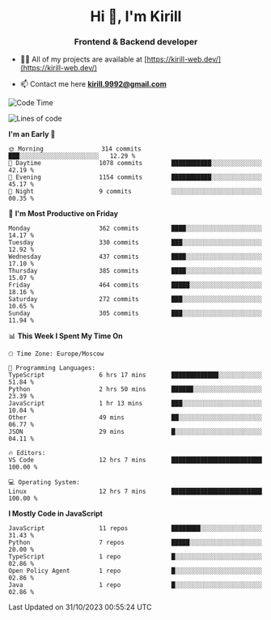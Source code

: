 <h1 align="center">Hi 👋, I'm Kirill</h1>
<h3 align="center">Frontend & Backend developer</h3>

- 👨‍💻 All of my projects are available at [https://kirill-web.dev/](https://kirill-web.dev/)

- 📫 Contact me here **kirill.9992@gmail.com**











<!--START_SECTION:waka-->
![Code Time](http://img.shields.io/badge/Code%20Time-1%2C504%20hrs%2059%20mins-blue)

![Lines of code](https://img.shields.io/badge/From%20Hello%20World%20I%27ve%20Written-4.2%20million%20lines%20of%20code-blue)

**I'm an Early 🐤** 

```text
🌞 Morning                314 commits         ███░░░░░░░░░░░░░░░░░░░░░░   12.29 % 
🌆 Daytime                1078 commits        ███████████░░░░░░░░░░░░░░   42.19 % 
🌃 Evening                1154 commits        ███████████░░░░░░░░░░░░░░   45.17 % 
🌙 Night                  9 commits           ░░░░░░░░░░░░░░░░░░░░░░░░░   00.35 % 
```
📅 **I'm Most Productive on Friday** 

```text
Monday                   362 commits         ████░░░░░░░░░░░░░░░░░░░░░   14.17 % 
Tuesday                  330 commits         ███░░░░░░░░░░░░░░░░░░░░░░   12.92 % 
Wednesday                437 commits         ████░░░░░░░░░░░░░░░░░░░░░   17.10 % 
Thursday                 385 commits         ████░░░░░░░░░░░░░░░░░░░░░   15.07 % 
Friday                   464 commits         █████░░░░░░░░░░░░░░░░░░░░   18.16 % 
Saturday                 272 commits         ███░░░░░░░░░░░░░░░░░░░░░░   10.65 % 
Sunday                   305 commits         ███░░░░░░░░░░░░░░░░░░░░░░   11.94 % 
```


📊 **This Week I Spent My Time On** 

```text
🕑︎ Time Zone: Europe/Moscow

💬 Programming Languages: 
TypeScript               6 hrs 17 mins       █████████████░░░░░░░░░░░░   51.84 % 
Python                   2 hrs 50 mins       ██████░░░░░░░░░░░░░░░░░░░   23.39 % 
JavaScript               1 hr 13 mins        ███░░░░░░░░░░░░░░░░░░░░░░   10.04 % 
Other                    49 mins             ██░░░░░░░░░░░░░░░░░░░░░░░   06.77 % 
JSON                     29 mins             █░░░░░░░░░░░░░░░░░░░░░░░░   04.11 % 

🔥 Editors: 
VS Code                  12 hrs 7 mins       █████████████████████████   100.00 % 

💻 Operating System: 
Linux                    12 hrs 7 mins       █████████████████████████   100.00 % 
```

**I Mostly Code in JavaScript** 

```text
JavaScript               11 repos            ████████░░░░░░░░░░░░░░░░░   31.43 % 
Python                   7 repos             █████░░░░░░░░░░░░░░░░░░░░   20.00 % 
TypeScript               1 repo              █░░░░░░░░░░░░░░░░░░░░░░░░   02.86 % 
Open Policy Agent        1 repo              █░░░░░░░░░░░░░░░░░░░░░░░░   02.86 % 
Java                     1 repo              █░░░░░░░░░░░░░░░░░░░░░░░░   02.86 % 
```




 Last Updated on 31/10/2023 00:55:24 UTC
<!--END_SECTION:waka-->

